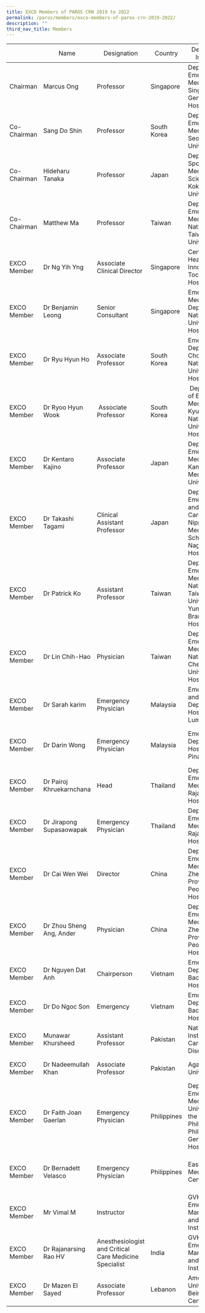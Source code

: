 ```yaml
---
title: EXCO Members of PAROS CRN 2019 to 2022
permalink: /paros/members/exco-members-of-paros-crn-2019-2022/
description: ""
third_nav_title: Members
---
```

<table class="tb-1">
   <thead>
      <tr>
         <th><span style="font-weight: normal;">&nbsp;</span></th>
         <th><span style="font-weight: normal;">Name</span></th>
         <th><span style="font-weight: normal;">Designation</span></th>
         <th><span style="font-weight: normal;">Country</span></th>
         <th><span style="font-weight: normal;">Department/ Institution</span></th>
         <th><span style="font-weight: normal;">Address</span></th>
         <th><span style="font-weight: normal;">Email</span></th>
      </tr>
   </thead>
   <tbody>
      <tr>
         <td>Chairman</td>
         <td>Marcus Ong</td>
         <td>Professor</td>
         <td>Singapore</td>
         <td>Department of Emergency Medicine Singapore General Hospital</td>
         <td>Outram Road,&nbsp;Singapore 169608</td>
         <td><a href="mailto:marcus.ong.e.h@singhealth.com.sg"><span style="color: #333333;">marcus.ong.e.h@singhealth.com.sg</span></a></td>
      </tr>
      <tr>
         <td>Co-Chairman</td>
         <td>Sang Do Shin</td>
         <td>Professor</td>
         <td>South Korea</td>
         <td>Department of Emergency Medicine Seoul National University</td>
         <td>28 Daehak-Ro, Chongno-gu, Seoul, 110-744 Korea</td>
         <td><a href="shinsangdo@snuh.org">shinsangdo@snuh.org</a></td>
      </tr>
      <tr>
         <td>Co-Chairman</td>
         <td>Hideharu Tanaka</td>
         <td>Professor</td>
         <td>Japan</td>
         <td>Department of Sport and Medical Science Kokushikan University</td>
         <td>7-3-1, Nagayama, Tama-city, Tokyo, 206-8611, Japan</td>
         <td><a href="mailto:hidetana@kokushikan.ac.jp"><span style="color: #333333;">hidetana@kokushikan.ac.jp</span></a></td>
      </tr>
      <tr>
         <td>Co-Chairman</td>
         <td>Matthew Ma</td>
         <td>Professor</td>
         <td>Taiwan</td>
         <td>Department of Emergency Medicine National Taiwan University</td>
         <td>#7, Chung-Shan South Road, Taipei, Taiwan</td>
         <td><a href="mailto:mattma.tw@gmail.com">mattma.tw@gmail.com</a></td>
      </tr>
      <tr>
         <td>EXCO Member</td>
         <td>Dr Ng Yih Yng</td>
         <td>Associate Clinical Director</td>
         <td>Singapore</td>
         <td>Centre for Healthcare Innovation Tan Tock Seng Hospital</td>
         <td>11 Jln Tan Tock Seng, Singapore 308433</td>
         <td><a href="mailto:yihyng@gmail.com">yihyng@gmail.com</a></td>
      </tr>
      <tr>
         <td>EXCO Member</td>
         <td>Dr Benjamin Leong</td>
         <td>Senior Consultant</td>
         <td>Singapore</td>
         <td>Emergency Medicine Department National University Hospital</td>
         <td>5 Lower Kent Ridge Road Singapore 119074</td>
         <td><a href="mailto:benjamin_sh_leong@nuhs.edu.sg">benjamin_sh_leong@nuhs.edu.sg</a></td>
      </tr>
      <tr>
         <td>EXCO Member</td>
         <td>Dr Ryu Hyun Ho</td>
         <td>Associate Professor</td>
         <td>South Korea</td>
         <td>Emergency Department Chonnam National University Hospital</td>
         <td>671 Jebongno, Dong-gu, Gwangju, 501-757, Korea&nbsp;</td>
         <td><a href="mailto:oriryu@naver.com">oriryu@naver.com</a></td>
      </tr>
      <tr>
         <td>EXCO Member</td>
         <td>Dr Ryoo Hyun Wook</td>
         <td>&nbsp;Associate Professor</td>
         <td>South Korea</td>
         <td>&nbsp;Department of Emergency Medicine Kyungpook National University Hospital</td>
         <td>&nbsp;200 Dongduk-Ro Jung-gu Daegu, Korea</td>
         <td><a href="mailto:realfreeman@hanmail.net">realfreeman@hanmail.net</a></td>
      </tr>
      <tr>
         <td>EXCO Member</td>
         <td>Dr Kentaro Kajino</td>
         <td>Associate Professor</td>
         <td>Japan</td>
         <td>Department of Emergency Medicine Kansai Medical University</td>
         <td>2 Chome-1-1 Shinmachi, Hirakata, Osaka 573-1191, Japan</td>
         <td><a href="mailto:kajihanapu@yahoo.co.jp">kajihanapu@yahoo.co.jp</a></td>
      </tr>
      <tr>
         <td>EXCO Member</td>
         <td>Dr Takashi Tagami</td>
         <td>Clinical Assistant Professor</td>
         <td>Japan&nbsp;</td>
         <td>Department of Emergency and Critical Care Medicine Nippon Medical School Tama Nagayama Hospital</td>
         <td>1-7-1 Nagayama, Tama-shi, Tokyo, 206-8512, Japan</td>
         <td><a href="mailto:t-tagami@nms.ac.jp"><span style="color: #333333;">emergency.t-tagami@nms.ac.jp</span></a></td>
      </tr>
      <tr>
         <td>EXCO Member</td>
         <td>Dr Patrick Ko</td>
         <td>Assistant Professor</td>
         <td>Taiwan</td>
         <td>Department of Emergency Medicine National Taiwan University, Yun-Lin Branch Hospital</td>
         <td>#7, Chung-Shan South Road, Taipei, Taiwan, 100</td>
         <td><a href="mailto:patrick.patko@gmail.com"><span style="color: #333333;">patrick.patko@gmail.com</span></a></td>
      </tr>
      <tr>
         <td>EXCO Member</td>
         <td>Dr Lin Chih-Hao</td>
         <td>Physician</td>
         <td>Taiwan</td>
         <td>Department of Emergency Medicine National Cheng Kung University Hospital</td>
         <td>70403, No. 138, Shengli Rd., North District, Tainan City 704, Taiwan &nbsp;</td>
         <td><a href="mailto:emergency.lin@gmail.com">emergency.lin@gmail.com</a></td>
      </tr>
      <tr>
         <td>EXCO Member</td>
         <td>Dr Sarah karim</td>
         <td>Emergency Physician</td>
         <td>Malaysia</td>
         <td>Emergency and Trauma Department Hospital Kuala Lumpur</td>
         <td>&nbsp;Jalan Pahang, 50586 Kuala Lumpur Malaysia</td>
         <td><a href="mailto:sarahabdkarim@yahoo.com"><span style="color: #333333;">sarahabdkarim@yahoo.com</span></a></td>
      </tr>
      <tr>
         <td>EXCO Member</td>
         <td>Dr Darin Wong</td>
         <td>Emergency Physician</td>
         <td>Malaysia</td>
         <td>Emergency Department Hospital Pulau Pinang</td>
         <td>Jalan Residensi, 10990 Georgetown, Pulau Pinang, Malaysia</td>
         <td><a href="mailto:darinwong@gmail.com"><span style="color: #333333;">darinwong@gmail.com</span></a></td>
      </tr>
      <tr>
         <td>EXCO Member</td>
         <td>Dr Pairoj Khruekarnchana</td>
         <td>Head</td>
         <td>Thailand</td>
         <td>Department of Emergency Medicine
            Rajavithi Hospital
         </td>
         <td>2 Phyathai, Ratchathewee, Bangkok Thailand 10400</td>
         <td><a href="mailto:pairoj_khruekarnchana@yahoo.com"><span style="color: #333333;">pairoj_khruekarnchana@yahoo.com</span></a></td>
      </tr>
      <tr>
         <td>EXCO Member</td>
         <td>Dr Jirapong Supasaowapak</td>
         <td>Emergency Physician</td>
         <td>Thailand</td>
         <td>Department of Emergency Medicine Rajavithi Hospital</td>
         <td>2 Phyathai, Ratchathewee, Bangkok Thailand 10400</td>
         <td><a href="mailto:guybrush115@gmail.com">guybrush115@gmail.com</a></td>
      </tr>
      <tr>
         <td>EXCO Member</td>
         <td>Dr Cai Wen Wei</td>
         <td>Director</td>
         <td>China</td>
         <td>Department of Emergency Medicine
            Zhejiang Provincial People’s Hospital
         </td>
         <td>158 Shangtang Road, Hangzhou, Zhejiang, China</td>
         <td><a href="mailto:wenweicai@gmail.com">wenweicai@gmail.com</a></td>
      </tr>
      <tr>
         <td>EXCO Member</td>
         <td>Dr Zhou Sheng Ang, Ander</td>
         <td>Physician</td>
         <td>China</td>
         <td>Department of Emergency Medicine
            Zhejiang Provincial People’s Hospital
         </td>
         <td>158 Shangtang Road, Hangzhou, Zhejiang, China</td>
         <td><a href="mailto:zsacareu@hotmail.com">zsacareu@hotmail.com</a></td>
      </tr>
      <tr>
         <td>EXCO Member</td>
         <td>Dr Nguyen Dat Anh</td>
         <td>Chairperson</td>
         <td>Vietnam</td>
         <td>Emergency Department Bach Mai Hospital</td>
         <td>78 Giải Phóng, Phương Mai, Đống Đa, Hà Nội, Vietnam</td>
         <td><a href="mailto:datanh_a9@yahoo.com.vn">datanh_a9@yahoo.com.vn </a></td>
      </tr>
      <tr>
         <td>EXCO Member</td>
         <td>Dr Do Ngoc Son</td>
         <td>Emergency</td>
         <td>Vietnam</td>
         <td>Emergency Department Bach Mai Hospital</td>
         <td>78 Giải Phóng, Phương Mai, Đống Đa, Hà Nội, Vietnam</td>
         <td><a href="mailto:sonngocdo@gmail.com">sonngocdo@gmail.com</a></td>
      </tr>
      <tr>
         <td>EXCO Member</td>
         <td>Munawar Khursheed</td>
         <td>Assistant Professor</td>
         <td>Pakistan</td>
         <td>National Institute of Cardiovascular Diseases</td>
         <td>Rafiqui (H.J.) Shaheed Road, Karachi-75510, Pakistan</td>
         <td><a href="mailto:munawarmd@gmail.com">munawarmd@gmail.com</a></td>
      </tr>
      <tr>
         <td>EXCO Member</td>
         <td>Dr Nadeemullah Khan</td>
         <td>Associate Professor</td>
         <td>Pakistan</td>
         <td>Aga Khan University</td>
         <td>Stadium Rd, Karachi 74800, Pakistan</td>
         <td><a href="mailto:nadeemullah.khan@aku.edu">nadeemullah.khan@aku.edu</a>;</td>
      </tr>
      <tr>
         <td>EXCO Member</td>
         <td>Dr Faith Joan Gaerlan</td>
         <td>Emergency Physician</td>
         <td>Philippines</td>
         <td>Department of Emergency Medicine
            University of the Philippines-Philippine General Hospital
         </td>
         <td>Taft Avenue, Manila Philippines</td>
         <td><a href="mailto:drfjmgaerlan@gmail.com"><span style="color: #333333;">drfjmgaerlan@gmail.com</span></a></td>
      </tr>
      <tr>
         <td>EXCO Member</td>
         <td>Dr Bernadett Velasco</td>
         <td>Emergency Physician</td>
         <td>Philippines</td>
         <td>East Avenue Medical Center</td>
         <td>East Ave, Diliman, Quezon City, 1100 Metro Manila, Philippines</td>
         <td><a href="mailto:dettpvelasco@yahoo.com"><span style="color: #333333;">dettpvelasco@yahoo.com</span></a></td>
      </tr>
      <tr>
         <td>EXCO Member</td>
         <td>Mr Vimal M</td>
         <td>Instructor</td>
         <td>&nbsp;</td>
         <td>GVK Emergency Management and Research Institute</td>
         <td>Medchal Road, Devar Yamzal, Secunderabad, 500078 Telangana India</td>
         <td><a href="mailto:vimal_m@emri.in">vimal_m@emri.in</a></td>
      </tr>
      <tr>
         <td>EXCO Member</td>
         <td>Dr Rajanarsing Rao HV &nbsp;</td>
         <td>Anesthesiologist and Critical Care Medicine Specialist</td>
         <td>India</td>
         <td>GVK Emergency Management and Research Institute</td>
         <td>Medchal Road, Devar Yamzal, Secunderabad, 500078 Telangana India</td>
         <td><a href="mailto:rajanarsingrao_hv@emri.in">rajanarsingrao_hv@emri.in</a></td>
      </tr>
      <tr>
         <td>EXCO Member</td>
         <td>Dr Mazen El Sayed</td>
         <td>Associate Professor</td>
         <td>Lebanon</td>
         <td>American University of Beirut Medical Center</td>
         <td>P.O.Box - 11-0236 Riad El Solh, Beirut 1107 2020</td>
         <td><span style="color: #333333;"><a href="mailto:FCummins@melsayed@aub.edu.lb">melsayed@aub.edu.lb</a></span></td>
      </tr>
   </tbody>
</table>